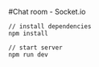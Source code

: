 #Chat room - Socket.io

```
// install dependencies
npm install
```

```
// start server
npm run dev
```
